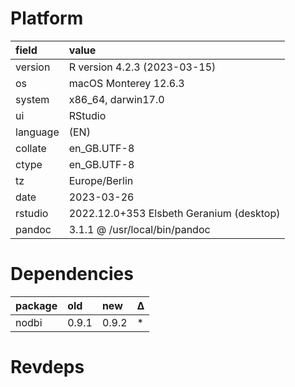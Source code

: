 # Platform

|field    |value                                    |
|:--------|:----------------------------------------|
|version  |R version 4.2.3 (2023-03-15)             |
|os       |macOS Monterey 12.6.3                    |
|system   |x86_64, darwin17.0                       |
|ui       |RStudio                                  |
|language |(EN)                                     |
|collate  |en_GB.UTF-8                              |
|ctype    |en_GB.UTF-8                              |
|tz       |Europe/Berlin                            |
|date     |2023-03-26                               |
|rstudio  |2022.12.0+353 Elsbeth Geranium (desktop) |
|pandoc   |3.1.1 @ /usr/local/bin/pandoc            |

# Dependencies

|package |old   |new   |Δ  |
|:-------|:-----|:-----|:--|
|nodbi   |0.9.1 |0.9.2 |*  |

# Revdeps

